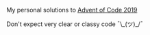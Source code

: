 My personal solutions to [Advent of Code 2019](https://adventofcode.com/2019)

Don't expect very clear or classy code ¯\\\_(ツ)\_/¯